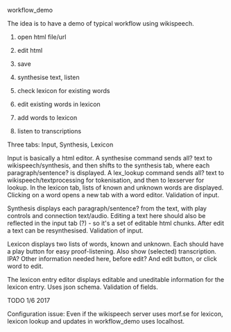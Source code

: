 workflow_demo

The idea is to have a demo of typical workflow using wikispeech.

1) open html file/url
2) edit html
3) save

4) synthesise text, listen
5) check lexicon for existing words

6) edit existing words in lexicon
7) add words to lexicon
8) listen to transcriptions

Three tabs:
Input, Synthesis, Lexicon

Input is basically a html editor.
A synthesise command sends all? text to wikispeech/synthesis, and then shifts to the synthesis tab, where each paragraph/sentence? is displayed.
A lex_lookup command sends all? text to wikispeech/textprocessing for tokenisation, and then to lexserver for lookup. In the lexicon tab, lists of known and unknown words are displayed. Clicking on a word opens a new tab with a word editor.
Validation of input.

Synthesis displays each paragraph/sentence? from the text, with play controls and connection text/audio. Editing a text here should also be reflected in the input tab (?) - so it's a set of editable html chunks. After edit a text can be resynthesised.
Validation of input.

Lexicon displays two lists of words, known and unknown. Each should have a play button for easy proof-listening. Also show (selected) transcription. IPA? Other information needed here, before edit? And edit button, or click word to edit.

The lexicon entry editor displays editable and uneditable information for the lexicon entry. Uses json schema. Validation of fields. 

TODO 1/6 2017

Configuration issue: Even if the wikispeech server uses morf.se for lexicon, lexicon lookup and updates in workflow_demo uses localhost.